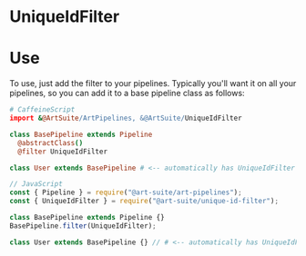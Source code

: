 # UniqueIdFilter

# Use

To use, just add the filter to your pipelines. Typically you'll want it on all your pipelines, so you can add it to a base pipeline class as follows:

```coffeescript
# CaffeineScript
import &@ArtSuite/ArtPipelines, &@ArtSuite/UniqueIdFilter

class BasePipeline extends Pipeline
  @abstractClass()
  @filter UniqueIdFilter

class User extends BasePipeline # <-- automatically has UniqueIdFilter
```

```javascript
// JavaScript
const { Pipeline } = require("@art-suite/art-pipelines");
const { UniqueIdFilter } = require("@art-suite/unique-id-filter");

class BasePipeline extends Pipeline {}
BasePipeline.filter(UniqueIdFilter);

class User extends BasePipeline {} // # <-- automatically has UniqueIdFilter
```
